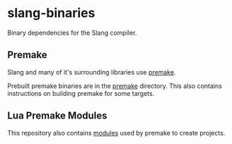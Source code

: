 # slang-binaries

Binary dependencies for the Slang compiler.

## Premake

Slang and many of it's surrounding libraries use [premake](https://premake.github.io/). 

Prebuilt premake binaries are in the [premake](premake) directory. This also contains instructions on building 
premake for some targets.

## Lua Premake Modules

This repository also contains [modules](lua-modules) used by premake to create projects.
